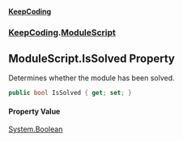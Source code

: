#### [KeepCoding](index.md 'index')
### [KeepCoding](KeepCoding.md 'KeepCoding').[ModuleScript](KeepCoding_ModuleScript.md 'KeepCoding.ModuleScript')
## ModuleScript.IsSolved Property
Determines whether the module has been solved.  
```csharp
public bool IsSolved { get; set; }
```
#### Property Value
[System.Boolean](https://docs.microsoft.com/en-us/dotnet/api/System.Boolean 'System.Boolean')
